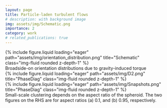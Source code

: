 ```yaml
---
layout: page
title: Particle-laden turbulent flows
# description: with background image
img: assets/img/Schematic.png
importance: 2
category: work
# related_publications: true
---
```


<div class="row">
    <div class="col-sm mt-3 mt-md-0">
        {% include figure.liquid loading="eager" path="assets/img/orientation_distribution.png" title="Schematic" class="img-fluid rounded z-depth-1" %}
    </div>
</div>
<div class="caption">
    Broadside-on orientation distributions due to gravity-induced torque
</div>
<div class="row">
    <div class="col-sm mt-3 mt-md-0">
        {% include figure.liquid loading="eager" path="assets/img/D2.png" title="PhaseDiag" class="img-fluid rounded z-depth-1" %}
    </div>
    <div class="col-sm mt-3 mt-md-0">
        {% include figure.liquid loading="eager" path="assets/img/Snapshots.png" title="PhaseDiag" class="img-fluid rounded z-depth-1" %}
    </div>
</div>
<div class="caption">
    Small-scale clustering depends on the aspect ratio of the spheroid. The two figures on the RHS are for aspect ratios (a) 0.1, and (b) 0.95, respectively.
</div>
